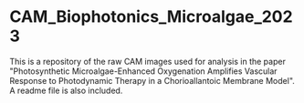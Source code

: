 # CAM_Biophotonics_Microalgae_2023
This is a repository of the raw CAM images used for analysis in the paper "Photosynthetic Microalgae-Enhanced Oxygenation Amplifies Vascular Response to  Photodynamic Therapy in a  Chorioallantoic Membrane Model". A readme file is also included.
